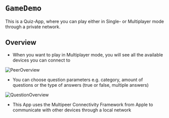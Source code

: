 # ``GameDemo``

This is a Quiz-App, where you can play either in Single- or Multiplayer mode through a private network.

## Overview

- When you want to play in Multiplayer mode, you will see all the available devices you can connect to

![PeerOverview](peerOverview.png)

- You can choose question parameters e.g. category, amount of questions or the type of answers (true or false, multiple answers)

![QuestionOverview](questionOverview.png)

* This App uses the Multipeer Connectivity Framework from Apple to communicate with other devices through a local network

